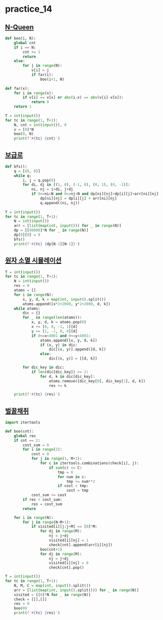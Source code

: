 # practice_14



## [N-Queen](https://swexpertacademy.com/main/code/problem/problemDetail.do?contestProbId=AV7GKs06AU0DFAXB)

```python
def boo(i, N):
    global cnt
    if i == N:
        cnt += 1
        return
    else:
        for j in range(N):
            v[i] = j
            if far(i):
                boo(i+1, N)
 
def far(x):
    for i in range(x):
        if v[i] == v[x] or abs(i-x) == abs(v[i]-v[x]):
            return 0
    return 1
 
T = int(input())
for tc in range(1, T+1):
    N, cnt = int(input()), 0
    v = [0]*N
    boo(0, N)
    print(f'#{tc} {cnt}')
```



## [보급로](https://swexpertacademy.com/main/code/problem/problemDetail.do?contestProbId=AV15QRX6APsCFAYD)

```python
def bfs():
    q = [(0, 0)]
    while q:
        i, j = q.pop(0)
        for di, dj in [(1, 0), (-1, 0), (0, 1), (0, -1)]:
            ni, nj = i+di, j+dj
            if 0<=ni<N and 0<=nj<N and dp[ni][nj]>dp[i][j]+arr[ni][nj]:
                dp[ni][nj] = dp[i][j] + arr[ni][nj]
                q.append((ni, nj))
 
T = int(input())
for tc in range(1, T+1):
    N = int(input())
    arr = [list(map(int, input())) for _ in range(N)]
    dp = [[90000]*N for _ in range(N)]
    dp[0][0] = 0
    bfs()
    print(f'#{tc} {dp[N-1][N-1]}')
```



## [원자 소멸 시뮬레이션](https://swexpertacademy.com/main/code/problem/problemDetail.do?contestProbId=AWXRFInKex8DFAUo)

```python
T = int(input())
for tc in range(1, T+1):
    N = int(input())
    res = 0
    atoms = []
    for i in range(N):
        x, y, d, k = map(int, input().split())
        atoms.append([x*2+2000, y*2+2000, d, k])
    while atoms:
        dic = {}
        for _ in range(len(atoms)):
            x, y, d, k = atoms.pop(0)
            x += [0, 0, -1, 1][d]
            y += [1, -1, 0, 0][d]
            if 0<=x<4001 and 0<=y<4001:
                atoms.append([x, y, d, k])
                if (x, y) in dic:
                    dic[(x, y)].append([d, k])
                else:
                    dic[(x, y)] = [[d, k]]

        for dic_key in dic:
            if len(dic[dic_key]) >= 2:
                for d, k in dic[dic_key]:
                    atoms.remove([dic_key[0], dic_key[1], d, k])
                    res += k

    print(f'#{tc} {res}')
```



## [벌꿀채취](https://swexpertacademy.com/main/code/problem/problemDetail.do?contestProbId=AV5V4A46AdIDFAWu&categoryId=AV5V4A46AdIDFAWu&categoryType=CODE&problemTitle=%EB%B2%8C%EA%BF%80&orderBy=FIRST_REG_DATETIME&selectCodeLang=ALL&select-1=&pageSize=10&pageIndex=1)

```python
import itertools

def boo(cnt):
    global res
    if cnt == 2:
        cost_sum = 0
        for i in range(2):
            cost = 0
            for j in range(1, M+1):
                for c in itertools.combinations(check[i], j):
                    if sum(c) <= C:
                        tmp = 0
                        for num in c:
                            tmp += num**2
                        if cost < tmp:
                            cost = tmp
            cost_sum += cost
        if res < cost_sum:
            res = cost_sum
        return

    for i in range(N):
        for j in range(N-M+1):
            if visited[i][j:j+M] == [0]*M:
                for dj in range(M):
                    nj = j+dj
                    visited[i][nj] = 1
                    check[cnt].append(arr[i][nj])
                boo(cnt+1)
                for dj in range(M):
                    nj = j+dj
                    visited[i][nj] = 0
                    check[cnt].pop()

T = int(input())
for tc in range(1, T+1):
    N, M, C = map(int, input().split())
    arr = [list(map(int, input().split())) for _ in range(N)]
    visited = [[0]*N for _ in range(N)]
    check = [[],[]]
    res = 0
    boo(0)
    print(f'#{tc} {res}')
```
